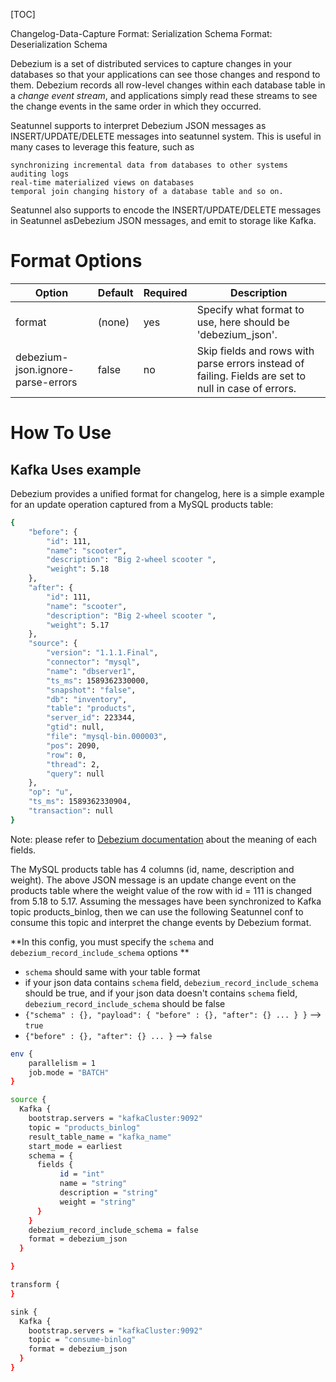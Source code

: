 [TOC]

Changelog-Data-Capture Format: Serialization Schema Format: Deserialization Schema

Debezium is a set of distributed services to capture changes in your databases so that your applications can see those changes and respond to them. Debezium records all row-level changes within each database table in a *change event stream*, and applications simply read these streams to see the change events in the same order in which they occurred.

Seatunnel supports to interpret Debezium JSON messages as INSERT/UPDATE/DELETE messages into seatunnel system. This is useful in many cases to leverage this feature, such as

```
synchronizing incremental data from databases to other systems
auditing logs
real-time materialized views on databases
temporal join changing history of a database table and so on.
```

Seatunnel also supports to encode the INSERT/UPDATE/DELETE messages in Seatunnel asDebezium JSON messages, and emit to storage like Kafka.

# Format Options

|              Option               | Default | Required |                                             Description                                              |
|-----------------------------------|---------|----------|------------------------------------------------------------------------------------------------------|
| format                            | (none)  | yes      | Specify what format to use, here should be 'debezium_json'.                                          |
| debezium-json.ignore-parse-errors | false   | no       | Skip fields and rows with parse errors instead of failing. Fields are set to null in case of errors. |

# How To Use

## Kafka Uses example

Debezium provides a unified format for changelog, here is a simple example for an update operation captured from a MySQL products table:

```bash
{
	"before": {
		"id": 111,
		"name": "scooter",
		"description": "Big 2-wheel scooter ",
		"weight": 5.18
	},
	"after": {
		"id": 111,
		"name": "scooter",
		"description": "Big 2-wheel scooter ",
		"weight": 5.17
	},
	"source": {
		"version": "1.1.1.Final",
		"connector": "mysql",
		"name": "dbserver1",
		"ts_ms": 1589362330000,
		"snapshot": "false",
		"db": "inventory",
		"table": "products",
		"server_id": 223344,
		"gtid": null,
		"file": "mysql-bin.000003",
		"pos": 2090,
		"row": 0,
		"thread": 2,
		"query": null
	},
	"op": "u",
	"ts_ms": 1589362330904,
	"transaction": null
}
```

Note: please refer to [Debezium documentation](https://debezium.io/documentation/reference/2.5/connectors/mysql.html#mysql-events) about the meaning of each fields.

The MySQL products table has 4 columns (id, name, description and weight).
The above JSON message is an update change event on the products table where the weight value of the row with id = 111 is changed from 5.18 to 5.17.
Assuming the messages have been synchronized to Kafka topic products_binlog, then we can use the following Seatunnel conf to consume this topic and interpret the change events by Debezium format.

**In this config, you must specify the `schema` and `debezium_record_include_schema` options **
- `schema` should same with your table format
- if your json data contains `schema` field, `debezium_record_include_schema` should be true, and if your json data doesn't contains `schema` field, `debezium_record_include_schema` should be false
- `{"schema" : {}, "payload": { "before" : {}, "after": {} ... } }` --> `true`
- `{"before" : {}, "after": {} ... }` --> `false`

```bash
env {
    parallelism = 1
    job.mode = "BATCH"
}

source {
  Kafka {
    bootstrap.servers = "kafkaCluster:9092"
    topic = "products_binlog"
    result_table_name = "kafka_name"
    start_mode = earliest
    schema = {
      fields {
           id = "int"
           name = "string"
           description = "string"
           weight = "string"
      }
    }
    debezium_record_include_schema = false
    format = debezium_json
  }

}

transform {
}

sink {
  Kafka {
    bootstrap.servers = "kafkaCluster:9092"
    topic = "consume-binlog"
    format = debezium_json
  }
}
```

